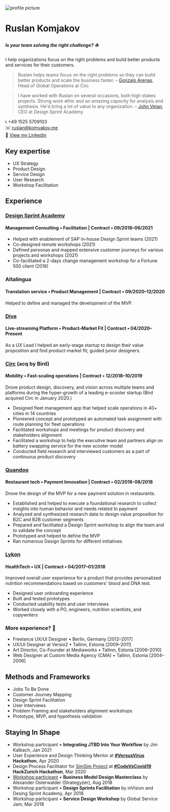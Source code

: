 ![profile picture](https://drive.google.com/uc?id=15XErM7Wui193gQ3m61OMr1_pqDnB7P9a)

# Ruslan Komjakov

##### Is your team solving the right challenge? ⛵

I help organizations focus on the right problems and build better products and services for their customers.

> Ruslan helps teams focus on the right problems so they can build better products and scale the business faster. – [Gonzalo Arenas](https://www.linkedin.com/in/gonzaloarenas/), Head of Global Operations at Circ

> I have worked with Ruslan on several occasions, both high stakes projects. Strong work ethic and an amazing capacity for analysis and synthesis. He'd bring a lot of value to any organization. – [John Vetan](https://www.linkedin.com/in/johnvetan/), CEO at Design Sprint Academy

📞 +49 1525 5709103   
✉️  ruslan@komyakov.me  
🔗 [View my Linkedin](https://www.linkedin.com/in/ruslankomjakov)   

## Key expertise

* UX Strategy  
* Product Design
* Service Design
* User Research
* Workshop Facilitation

## Experience

### [Design Sprint Academy](https://designsprint.academy/)

#### Management Consulting • Facilitation | Contract • 09/2018–06/2021

* Helped with enablement of SAP in-house Design Sprint teams (2021)
* Co-designed remote workshops (2021)
* Defined personas and mapped extensive customer journeys for various projects and workshops (2021)
* Co-facilitated a 2-days change management workshop for a Fortune 500 client (2018)

### Altalingua

#### Translation service • Product Management | Contract • 09/2020–12/2020

Helped to define and managed the development of the MVP.

### [Dive](https://diveee.com/)

#### Live-streaming Platform • Product–Market Fit | Contract • 04/2020–Present

As a UX Lead I helped an early-stage startup to design their value proposition and find product-market fit; guided junior designers.

### [Circ](https://www.linkedin.com/company/wecirc) (acq by Bird)

#### Mobility • Fast-scaling operations | Contract • 12/2018–10/2019

Drove product design, discovery, and vision across multiple teams and platforms during the hyper-growth of a leading e-scooter startup (Bird acquired Circ in January 2020.)

* Designed fleet management app that helped scale operations in 40+ cities in 14 countries
* Pioneered concept and prototyped an automated task assignment with route planning for fleet operations
* Facilitated workshops and meetings for product discovery and stakeholders alignment
* Facilitated a workshop to help the executive team and partners align on battery swapping service for the new scooter model
* Conducted field research and interviewed customers as a part of continuous product discovery

### [Quandoo](https://www.linkedin.com/company/quandoo/)

#### Restaurant tech • Payment Innovation | Contract • 02/2018-08/2018

Drove the design of the MVP for a new payment solution in restaurants.

* Established and helped to execute a foundational research to collect insights into human behavior and needs related to payment
* Analyzed and synthesized research data to design value proposition for B2C and B2B customer segments
* Prepared and facilitated a Design Sprint workshop to align the team and to validate the concept
* Prototyped and helped to define the MVP
* Ran numerous Design Sprints for different initiatives

### [Lykon](https://www.linkedin.com/company/lykon/)

#### HealthTech • UX | Contract • 04/2017–01/2018

Improved overall user experience for a product that provides personalized nutrition recommendations based on customers' blood and DNA test.

* Designed user onboarding experience
* Built and tested prototypes
* Conducted usability tests and user interviews
* Worked closely with a PO, engineers, nutrition scientists, and copywriters

### More experience? 💁

* Freelance UX/UI Designer • Berlin, Germany [2012–2017]
* UX/UI Designer at Versio2 • Tallinn, Estonia [2009–2011]
* Art Director, Co-Founder at Mediaworks • Tallinn, Estonia [2006–2010]
* Web Designer at Custom Media Agency (CMA) • Tallinn, Estonia [2004–2006]

## Methods and Frameworks

* Jobs To Be Done
* Customer Journey Mapping
* Design Sprint Facilitation
* User Interviews
* Problem Framing and stakeholders alignment workshops
* Prototype, MVP, and hypothesis validation

## Staying In Shape

* Workshop participant • **Integrating JTBD Into Your Workflow** by Jim Kalbach, Jan 2021
* User Experience and Design Thinking Mentor at **[#VersusVirus](https://www.versusvirus.ch/april-hackathon) Hackathon**, Apr 2020
* Design Process Facilitator for [SimSim Project](https://devpost.com/software/door-opening-project) at **[#CodeVsCovid19](https://www.codevscovid19.org/) HackZurich Hackathon**, Mar 2020
* [Workshop participant](https://www.smartcertificate.com/SmartDiploma/Default.aspx?OtPHtMo%2bNHRww0RLiKM9p0j%2fZOr3QBTtQYJ1UUtVyPsG78fBN5n8Xudd%2fkYitHlf) • **Business Model Design Masterclass** by Alexander Osterwalder (Strategyzer), Aug 2018
* Workshop participant • **Design Sprints Facilitation** by inVision and Desing Sprint Academy, Apr 2018
* Workshop participant • **Service Design Workshop** by Global Service Jam, Mar 2018
